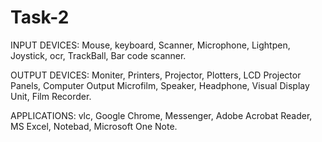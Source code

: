 # Task-2
INPUT DEVICES:
   Mouse,
   keyboard,
   Scanner,
   Microphone,
   Lightpen,
   Joystick,
   ocr,
   TrackBall,
   Bar code scanner.
   
OUTPUT DEVICES:
  Moniter,
  Printers,
  Projector,
  Plotters,
  LCD Projector Panels,
  Computer Output Microfilm,
  Speaker,
   Headphone,
   Visual Display Unit,
   Film Recorder.
   
APPLICATIONS:
  vlc,
  Google Chrome,
  Messenger,
  Adobe Acrobat Reader,
  MS Excel,
  Notebad,
  Microsoft One Note.
